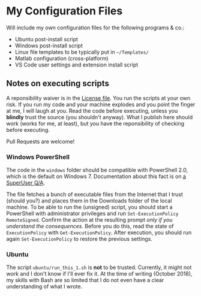# My Configuration Files

Will include my own configuration files for the following programs & co.:
* Ubuntu post-install script
* Windows post-install script
* Linux file templates to be typically put in `~/Templates/`
* Matlab configuration (cross-platform)
* VS Code user settings and extension install script

## Notes on executing scripts

A reponsibility waiver is in the [License file](./LICENSE).
You run the scripts at your own risk.
If you run my code and your machine explodes and you point the finger at me, I will laugh at you.
Read the code before executing, unless you **blindly** trust the source (you shouldn't anyway).
What I publish here should work (works for me, at least), but you have the reponsibility of checking before executing.

Pull Requests are welcome!


### Windows PowerShell

The code in the `windows` folder should be compatible with PowerShell 2.0, which is the default on Windows 7.
Documentation about this fact is on [a SuperUser Q/A](https://superuser.com/a/362156).

The file fetches a bunch of executable files from the Internet that I trust (should you?) and places them in the Downloads folder of the local machine.
To be able to run the (unsigned) script, you should start a PowerShell with administrator privileges and run `Set-ExecutionPolicy RemoteSigned`.
Confirm the action at the resulting prompt _only if you understand the consequences_.
Before you do this, read the state of `ExecutionPolicy` with `Get-ExecutionPolicy`.
After execution, you should run again `Set-ExecutionPolicy` to restore the previous settings.

### Ubuntu

The script `ubuntu/run_this_1.sh` is **not** to be trusted.
Currently, it might not work and I don't know if I'll ever fix it.
At the time of writing (October 2018), my skills with Bash are so limited that I do not even have a clear understanding of what I wrote.
